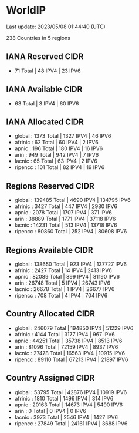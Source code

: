 # WorldIP

Last update: 2023/05/08 01:44:40 (UTC)

238 Countries in 5 regions

## IANA Reserved CIDR

- 71 Total | 48 IPV4 | 23 IPV6

## IANA Available CIDR

- 63 Total | 3 IPV4 | 60 IPV6

## IANA Allocated CIDR

- global : 1373 Total | 1327 IPV4 | 46 IPV6
- afrinic : 62 Total | 60 IPV4 | 2 IPV6
- apnic : 196 Total | 180 IPV4 | 16 IPV6
- arin : 949 Total | 942 IPV4 | 7 IPV6
- lacnic : 65 Total | 63 IPV4 | 2 IPV6
- ripencc : 101 Total | 82 IPV4 | 19 IPV6

## Regions Reserved CIDR

- global : 139485 Total | 4690 IPV4 | 134795 IPV6
- afrinic : 3427 Total | 447 IPV4 | 2980 IPV6
- apnic : 2078 Total | 1707 IPV4 | 371 IPV6
- arin : 38889 Total | 1771 IPV4 | 37118 IPV6
- lacnic : 14231 Total | 513 IPV4 | 13718 IPV6
- ripencc : 80860 Total | 252 IPV4 | 80608 IPV6

## Regions Available CIDR

- global : 138650 Total | 923 IPV4 | 137727 IPV6
- afrinic : 2427 Total | 14 IPV4 | 2413 IPV6
- apnic : 82089 Total | 899 IPV4 | 81190 IPV6
- arin : 26748 Total | 5 IPV4 | 26743 IPV6
- lacnic : 26678 Total | 1 IPV4 | 26677 IPV6
- ripencc : 708 Total | 4 IPV4 | 704 IPV6

## Country Allocated CIDR

- global : 246079 Total | 194850 IPV4 | 51229 IPV6
- afrinic : 4144 Total | 3177 IPV4 | 967 IPV6
- apnic : 44251 Total | 35738 IPV4 | 8513 IPV6
- arin : 81096 Total | 72159 IPV4 | 8937 IPV6
- lacnic : 27478 Total | 16563 IPV4 | 10915 IPV6
- ripencc : 89110 Total | 67213 IPV4 | 21897 IPV6

## Country Assigned CIDR

- global : 53795 Total | 42876 IPV4 | 10919 IPV6
- afrinic : 1810 Total | 1496 IPV4 | 314 IPV6
- apnic : 20163 Total | 14673 IPV4 | 5490 IPV6
- arin : 0 Total | 0 IPV4 | 0 IPV6
- lacnic : 3973 Total | 2546 IPV4 | 1427 IPV6
- ripencc : 27849 Total | 24161 IPV4 | 3688 IPV6
